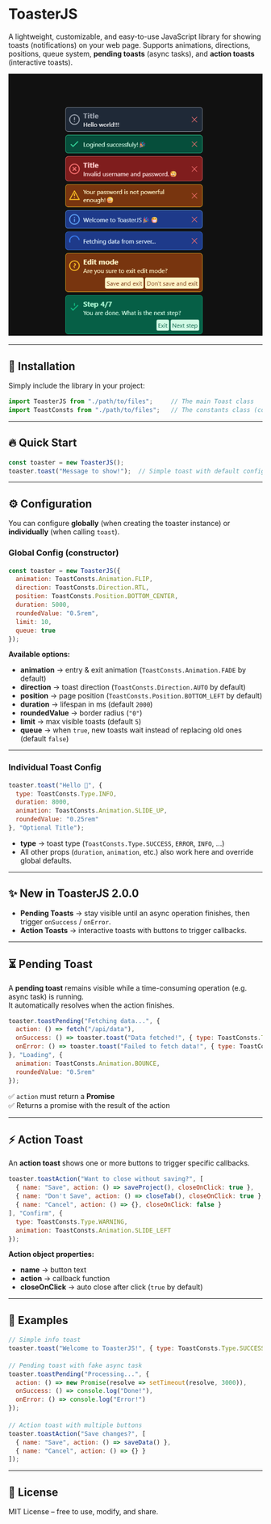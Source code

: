 # ToasterJS

A lightweight, customizable, and easy-to-use JavaScript library for showing toasts (notifications) on your web page.
Supports animations, directions, positions, queue system, **pending toasts** (async tasks), and **action toasts** (interactive toasts).

![ToasterJS](./pics/toasts.png)

---

## 🚀 Installation

Simply include the library in your project:

```js
import ToasterJS from "./path/to/files";     // The main Toast class
import ToastConsts from "./path/to/files";   // The constants class (contains static objects)
```

---

## 🔥 Quick Start

```js
const toaster = new ToasterJS();                
toaster.toast("Message to show!");  // Simple toast with default configs
```

---

## ⚙️ Configuration

You can configure **globally** (when creating the toaster instance) or **individually** (when calling `toast`).

### Global Config (constructor)

```js
const toaster = new ToasterJS({
  animation: ToastConsts.Animation.FLIP,
  direction: ToastConsts.Direction.RTL,
  position: ToastConsts.Position.BOTTOM_CENTER,
  duration: 5000,
  roundedValue: "0.5rem",
  limit: 10,
  queue: true
});
```

**Available options:**
- **animation** → entry & exit animation (`ToastConsts.Animation.FADE` by default)  
- **direction** → toast direction (`ToastConsts.Direction.AUTO` by default)  
- **position** → page position (`ToastConsts.Position.BOTTOM_LEFT` by default)  
- **duration** → lifespan in ms (default `2000`)  
- **roundedValue** → border radius (`"0"`)  
- **limit** → max visible toasts (default `5`)  
- **queue** → when `true`, new toasts wait instead of replacing old ones (default `false`)  

---

### Individual Toast Config

```js
toaster.toast("Hello 🎉", {
  type: ToastConsts.Type.INFO,
  duration: 8000,
  animation: ToastConsts.Animation.SLIDE_UP,
  roundedValue: "0.25rem"
}, "Optional Title");
```

- **type** → toast type (`ToastConsts.Type.SUCCESS`, `ERROR`, `INFO`, …)  
- All other props (`duration`, `animation`, etc.) also work here and override global defaults.  

---

## ✨ New in ToasterJS 2.0.0

- **Pending Toasts** → stay visible until an async operation finishes, then trigger `onSuccess` / `onError`.  
- **Action Toasts** → interactive toasts with buttons to trigger callbacks.  

---

## ⏳ Pending Toast

A **pending toast** remains visible while a time-consuming operation (e.g. async task) is running.  
It automatically resolves when the action finishes.  

```js
toaster.toastPending("Fetching data...", {
  action: () => fetch("/api/data"),
  onSuccess: () => toaster.toast("Data fetched!", { type: ToastConsts.Type.SUCCESS }),
  onError: () => toaster.toast("Failed to fetch data!", { type: ToastConsts.Type.ERROR })
}, "Loading", {
  animation: ToastConsts.Animation.BOUNCE,
  roundedValue: "0.5rem"
});
```

✅ `action` must return a **Promise**  
✅ Returns a promise with the result of the action  

---

## ⚡ Action Toast

An **action toast** shows one or more buttons to trigger specific callbacks.  

```js
toaster.toastAction("Want to close without saving?", [
  { name: "Save", action: () => saveProject(), closeOnClick: true },
  { name: "Don't Save", action: () => closeTab(), closeOnClick: true },
  { name: "Cancel", action: () => {}, closeOnClick: false }
], "Confirm", {
  type: ToastConsts.Type.WARNING,
  animation: ToastConsts.Animation.SLIDE_LEFT
});
```

**Action object properties:**
- **name** → button text  
- **action** → callback function  
- **closeOnClick** → auto close after click (`true` by default)  

---

## 📖 Examples

```js
// Simple info toast
toaster.toast("Welcome to ToasterJS!", { type: ToastConsts.Type.SUCCESS });

// Pending toast with fake async task
toaster.toastPending("Processing...", {
  action: () => new Promise(resolve => setTimeout(resolve, 3000)),
  onSuccess: () => console.log("Done!"),
  onError: () => console.log("Error!")
});

// Action toast with multiple buttons
toaster.toastAction("Save changes?", [
  { name: "Save", action: () => saveData() },
  { name: "Cancel", action: () => {} }
]);
```

---

## 📝 License
MIT License – free to use, modify, and share.

